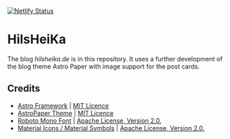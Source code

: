 [![Netlify Status](https://api.netlify.com/api/v1/badges/670740a2-c526-4cfd-a2d8-7c3c5f049df8/deploy-status)](https://app.netlify.com/sites/hilsheika/deploys)

# HilsHeiKa

The blog *hilsheika.de* is in this repository. It uses a further development of the blog theme Astro Paper with image support for the post cards.

## Credits

- [Astro Framework](https://github.com/withastro/astro) | [MIT Licence](https://github.com/withastro/astro/blob/main/LICENSE)
- [AstroPaper Theme](https://github.com/satnaing/astro-paper)  | [MIT Licence](https://github.com/satnaing/astro-paper/blob/main/LICENSE)
- [Roboto Mono Font](https://fonts.google.com/specimen/Roboto+Mono) | [Apache License, Version 2.0.](https://www.apache.org/licenses/LICENSE-2.0)
- [Material Icons / Material Symbols](https://fonts.google.com/icons) | [Apache License, Version 2.0.](https://www.apache.org/licenses/LICENSE-2.0.txt)
